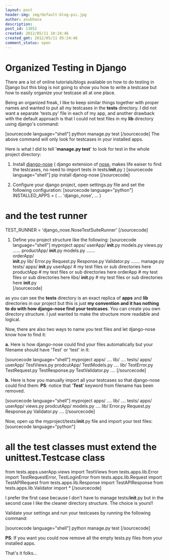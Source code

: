 ```yaml
---
layout: post
header-img: img/default-blog-pic.jpg
author: anubhava
description: 
post_id: 13852
created: 2012/05/11 10:24:46
created_gmt: 2012/05/11 05:24:46
comment_status: open
---
```


# Organized Testing in Django

There are a lot of online tutorials/blogs available on how to do testing in Django but this blog is not going to show you how to write a testcase but how to easily organize your testcase all at one place.

Being an organized freak, I like to keep similar things together with proper names and wanted to put all my testcases in the **tests** directory. I did not want a separate 'tests.py' file in each of my app, and another drawback with the default approach is that I could not test files in my **lib** directory using django's command:

[sourcecode language="shell"] python manage.py test [/sourcecode]  The above command will only look for testcases in your installed apps.

Here is what I did to tell '**manage.py test**' to look for test in the whole project directory:

  1. Install [django-nose][1] ( django extension of [nose][2], makes life eaiser to find the testcases, no need to import tests in tests/**init**.py ) [sourcecode language="shell"] pip install djanog-nose [/sourcecode]

  2. Configure your django project, open settings.py file and set the following configuration: [sourcecode language="python"] INSTALLED_APPS = ( ... 'django_nose', ... )

# and the test runner

TEST_RUNNER = 'django_nose.NoseTestSuiteRunner' [/sourcecode]

  1. Define you project structure like the following: [sourcecode language="shell"] myproject apps/ userApp/ **init**.py models.py views.py ...... productApp/ **init**.py models.py .......  
orderApp/   
**init**.py lib/ Error.py Request.py Response.py Validator.py ....... manage.py tests/ apps/ **init**.py userApp/ # my test files or sub directories here productApp # my test files or sub directories here orderApp # my test files or sub directories here libs/ **init**.py # my test files or sub directories here **init**.py  
[/sourcecode]

as you can see the **tests** directory is an exact replica of **apps** and **lib** directories in our project but this is just **my convention and it has nothing to do with how django-nose find your testcases**. You can create you own directory structure. I just wanted to make the structure more readable and logical.

Now, there are also two ways to name you test files and let django-nose know how to find it:

**a.** Here is how django-nose could find your files automatically but your filename should have 'Test' or 'test' in it:

[sourcecode language="shell"] myproject apps/ .... lib/ .... tests/ apps/ userApp/ TestViews.py prodcutApp/ TestModels.py .... lib/ TestError.py TestRequest.py TestResponse.py TestValidator.py .... [/sourcecode]

**b.** Here is how you manually import all your testcases so that django-nose could find them: **PS**: notice that '**Test**' keyword from filename has been removed.

[sourcecode language="shell"] myproject apps/ .... lib/ .... tests/ apps/ userApp/ views.py prodcutApp/ models.py .... lib/ Error.py Request.py Response.py Validator.py .... [/sourcecode]

Now, open up the myproject/tests/**init**.py file and import your test files: [sourcecode language="python"]

# all the test classes must extend the unittest.Testcase class

from tests.apps.userApp.views import TestViews from tests.apps.lib.Error import TestRequestError, TestLoginError from tests.apps.lib.Request import TestAPIRequest from tests.apps.lib.Response import TestAPIResponse from tests.apps.lib.Validator import * [/sourcecode] 

I prefer the first case because I don't have to manage tests/**init**.py but in the second case I like the cleaner directory structure. The choice is yours!!

Validate your settings and run your testcases by running the following command:

[sourcecode language="shell"] python manage.py test [/sourcecode]

**PS**: If you want you could now remove all the empty tests.py files from your installed apps.

That's it folks...

   [1]: https://github.com/jbalogh/django-nose
   [2]: http://readthedocs.org/docs/nose/en/latest/